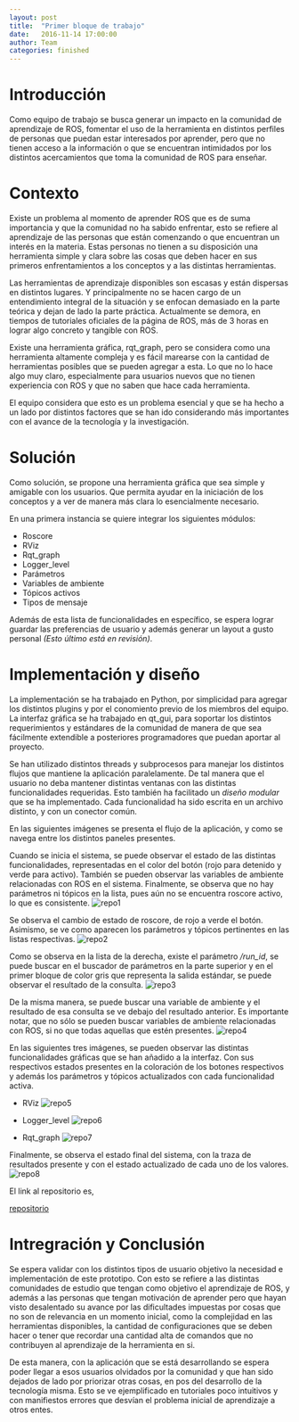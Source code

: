 ```yaml
---
layout: post
title:  "Primer bloque de trabajo"
date:   2016-11-14 17:00:00
author: Team
categories: finished
---
```


# Introducción

Como equipo de trabajo se busca generar un impacto en la comunidad de aprendizaje de ROS, fomentar el uso de la herramienta
en distintos perfiles de personas que puedan estar interesados por aprender, pero que no tienen acceso a la información o que
se encuentran intimidados por los distintos acercamientos que toma la comunidad de ROS para enseñar.

# Contexto

Existe un problema al momento de aprender ROS que es de suma importancia y que la comunidad no ha sabido enfrentar, 
esto se refiere al aprendizaje de las personas que están comenzando o que encuentran un interés en la materia. Estas personas no tienen a su disposición una herramienta simple y clara sobre las cosas que deben hacer en sus primeros enfrentamientos a los conceptos y a las distintas herramientas.

Las herramientas de aprendizaje disponibles son escasas y están dispersas en distintos lugares. Y principalmente no se hacen
cargo de un entendimiento integral de la situación y se enfocan demasiado en la parte teórica y dejan de lado la parte práctica. Actualmente se demora, en tiempos de tutoriales oficiales de la página de ROS, más de 3 horas en lograr algo concreto y tangible con ROS.

Existe una herramienta gráfica, rqt_graph, pero se considera como una herramienta altamente compleja y es fácil marearse con la cantidad de herramientas posibles que se pueden agregar a esta. Lo que no lo hace algo muy claro, especialmente para usuarios nuevos que no tienen experiencia con ROS y que no saben que hace cada herramienta.

El equipo considera que esto es un problema esencial y que se ha hecho a un lado por distintos factores que se han ido considerando más importantes con el avance de la tecnología y la investigación.

# Solución

Como solución, se propone una herramienta gráfica que sea simple y amigable con los usuarios. Que permita ayudar en la iniciación de los conceptos y a ver de manera más clara lo esencialmente necesario.

En una primera instancia se quiere integrar los siguientes módulos:

* Roscore
* RViz
* Rqt_graph
* Logger_level
* Parámetros
* Variables de ambiente
* Tópicos activos
* Tipos de mensaje

Además de esta lista de funcionalidades en específico, se espera lograr guardar las preferencias de usuario y además generar un layout a gusto personal _(Esto último está en revisión)_.

# Implementación y diseño

La implementación se ha trabajado en Python, por simplicidad para agregar los distintos plugins y por el conomiento previo de los miembros del equipo. La interfaz gráfica se ha trabajado en qt_gui, para soportar los distintos requerimientos y estándares de la comunidad de manera de que sea fácilmente extendible a posteriores programadores que puedan aportar al proyecto.

Se han utilizado distintos threads y subprocesos para manejar los distintos flujos que mantiene la aplicación paralelamente. De tal manera que el usuario no deba mantener distintas ventanas con las distintas funcionalidades requeridas. Esto también ha facilitado un _diseño modular_ que se ha implementado. Cada funcionalidad ha sido escrita en un archivo distinto, y con un conector común.

En las siguientes imágenes se presenta el flujo de la aplicación, y como se navega entre los distintos paneles presentes.

Cuando se inicia el sistema, se puede observar el estado de las distintas funcionalidades, representadas en el color del botón (rojo para detenido y verde para activo). También se pueden observar las variables de ambiente relacionadas con ROS en el sistema. Finalmente, se observa que no hay parámetros ni tópicos en la lista, pues aún no se encuentra roscore activo, lo que es consistente.
![repo1]({{site.baseurl}}/assets/1.jpg)


Se observa el cambio de estado de roscore, de rojo a verde el botón. Asimismo, se ve como aparecen los parámetros y tópicos pertinentes en las listas respectivas.
![repo2]({{site.baseurl}}/assets/2.jpg)


Como se observa en la lista de la derecha, existe el parámetro _/run_id_, se puede buscar en el buscador de parámetros en la parte superior y en el primer bloque de color gris que representa la salida estándar, se puede observar el resultado de la consulta.
![repo3]({{site.baseurl}}/assets/3.jpg)


De la misma manera, se puede buscar una variable de ambiente y el resultado de esa consulta se ve debajo del resultado anterior. Es importante notar, que no sólo se pueden buscar variables de ambiente relacionadas con ROS, si no que todas aquellas que estén presentes.
![repo4]({{site.baseurl}}/assets/4.jpg)


En las siguientes tres imágenes, se pueden observar las distintas funcionalidades gráficas que se han añadido a la interfaz. Con sus respectivos estados presentes en la coloración de los botones respectivos y además los parámetros y tópicos actualizados con cada funcionalidad activa.

* RViz
![repo5]({{site.baseurl}}/assets/5.jpg)


* Logger_level
![repo6]({{site.baseurl}}/assets/6.jpg)


* Rqt_graph
![repo7]({{site.baseurl}}/assets/7.jpg)


Finalmente, se observa el estado final del sistema, con la traza de resultados presente y con el estado actualizado de cada uno de los valores.
![repo8]({{site.baseurl}}/assets/8.jpg)

El link al repositorio es,

[repositorio](https://github.com/ccsorip/rqt_basic)


# Intregración y Conclusión

Se espera validar con los distintos tipos de usuario objetivo la necesidad e implementación de este prototipo. Con esto se refiere a las distintas comunidades de estudio que tengan como objetivo el aprendizaje de ROS, y además a las personas que tengan motivación de aprender pero que hayan visto desalentado su avance por las dificultades impuestas por cosas que no son de relevancia en un momento inicial, como la complejidad en las herramientas disponibles, la cantidad de configuraciones que se deben hacer o tener que recordar una cantidad alta de comandos que no contribuyen al aprendizaje de la herramienta en si.

De esta manera, con la aplicación que se está desarrollando se espera poder llegar a esos usuarios olvidados por la comunidad y que han sido dejados de lado por priorizar otras cosas, en pos del desarrollo de la tecnología misma. Esto se ve ejemplificado en tutoriales poco intuitivos y con manifiestos errores que desvían el problema inicial de aprendizaje a otros entes.

